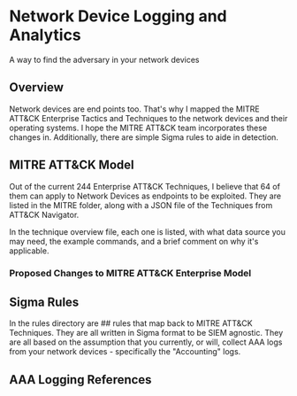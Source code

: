 # Network Device Logging and Analytics
A way to find the adversary in your network devices

## Overview
Network devices are end points too. That's why I mapped the MITRE ATT&CK Enterprise Tactics and Techniques to the network devices and their operating systems. I hope the MITRE ATT&CK team incorporates these changes in. Additionally, there are simple Sigma rules to aide in detection.

## MITRE ATT&CK Model
Out of the current 244 Enterprise ATT&CK Techniques, I believe that 64 of them can apply to Network Devices as endpoints to be exploited. They are listed in the MITRE folder, along with a JSON file of the Techniques from ATT&CK Navigator.

In the technique overview file, each one is listed, with what data source you may need, the example commands, and a brief comment on why it's applicable.

### Proposed Changes to MITRE ATT&CK Enterprise Model


## Sigma Rules
In the rules directory are ## rules that map back to MITRE ATT&CK Techniques. They are all written in Sigma format to be SIEM agnostic. They are all based on the assumption that you currently, or will, collect AAA logs from your network devices - specifically the "Accounting" logs.

## AAA Logging References
